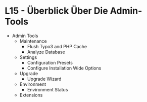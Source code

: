 # L15 - Überblick Über Die Admin-Tools

- Admin Tools
  - Maintenance
    - Flush Typo3 and PHP Cache
    - Analyze Database
  - Settings
    - Configuration Presets
    - Configure Installation Wide Options
  - Upgrade
    - Upgrade Wizard
  - Environment
    - Environment Status
  - Extensions
